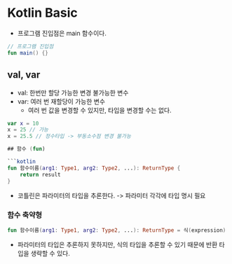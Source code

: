 # Kotlin Basic

- 프로그램 진입점은 main 함수이다.

```kotlin
// 프로그램 진입점
fun main() {}
```

## val, var

- val: 한번만 할당 가능한 변경 불가능한 변수
- var: 여러 번 재할당이 가능한 변수
    - 여러 번 값을 변경할 수 있지만, 타입을 변경할 수는 없다.

```kotlin
var x = 10
x = 25 // 가능
x = 25.5 // 정수타입 -> 부동소수점 변경 불가능

## 함수 (fun)

```kotlin
fun 함수이름(arg1: Type1, arg2: Type2, ...): ReturnType {
    return result
}
```

- 코틀린은 파라미터의 타입을 추론한다. ->  파라미터 각각에 타입 명시 필요

### 함수 축약형

```kotlin
fun 함수이름(arg1: Type1, arg2: Type2, ...): ReturnType = 식(expression)
```
- 파라미터의 타입은 추론하지 못하지만, 식의 타입을 추론할 수 있기 때문에 반환 타입을 생략할 수 있다.



